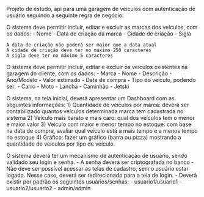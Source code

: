 Projeto de estudo, api para uma garagem de veiculos com autenticação de usuário seguindo a seguinte regra de negócio:

O sistema deve permitir incluir, editar e excluir as marcas dos veículos, com os dados:
    - Nome
    - Data de criação da marca
    - Cidade de criação
    - Sigla
    
    A data de criação não poderá ser maior que a data atual
    A cidade de criação deve ter no máximo 250 caracteres
    A sigla deve ter no máximo 5 caracteres
    
O sistema deve permitir incluir, editar e excluir os veículos existentes na garagem do cliente, com os dados:
    - Marca
    - Nome
    - Descrição
    - Ano/Modelo
    - Valor estimado
    - Data de compra
    - Tipo do veículo, podendo ser:
        - Carro
        - Moto
        - Lancha
        - Caminhão
        - Jetski
        
O sistema, na tela inicial, deverá apresentar um Dashboard com as seguintes informações:
    1) Quantidade de veículos por marca: deverá ser contabilizado quantos veículos determinada marca tem cadastrada no sistema
    2) Veículo mais barato e mais caro: qual dos veículos tem o menor e maior valor
    3) Veiculo com maior e menor tempo no estoque: com base na data de compra, avaliar qual veículo está a mais tempo e a menos tempo no estoque
    4) Gráfico: fazer um gráfico (barra ou pizza) mostrando a quantidade de veículos por tipo de veículo.
    
O sistema deverá ter um mecanismo de autenticação de usuário, sendo validado seu login e senha.
    - A senha deverá ser criptografada no banco
    - Não deve ser possível acessar as telas de cadastro, sem o usuário estar logado. Nesse caso, deverá ser redirecionado para a tela de login.
    - Deverá existir por padrão os seguintes usuários/senhas:
        - usuario1/usuario1
        - usuario2/usuario2
        - admin/admin






